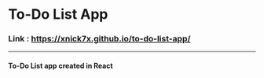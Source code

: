 # To-Do List App

### Link : https://xnick7x.github.io/to-do-list-app/
---
#### To-Do List app created in React

